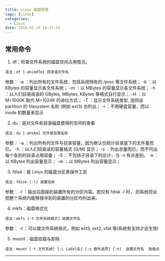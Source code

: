 ```yaml
---
title: Linux 磁盘管理
tags: [Linux]
categories:
  - Linux
date: 2018-02-18 16:17:53
---
```

## 常用命令

1. df：检查文件系统的磁盘空间占用情况。

```text
语法：df [-ahikHTm] 目录或文件名
```

参数：
-a ：列出所有的文件系统，包括系统特有的 /proc 等文件系统；
-k ：以 KBytes 的容量显示各文件系统；
-m ：以 MBytes 的容量显示各文件系统；
-h ：以人们较易阅读的 GBytes, MBytes, KBytes 等格式自行显示；
-H ：以 M=1000K 取代 M=1024K 的进位方式；
-T ：显示文件系统类型, 连同该 partition 的 filesystem 名称 (例如 ext3) 也列出；
-i ：不用硬盘容量，而以 inode 的数量来显示

<!-- more -->

2. du：是对文件和目录磁盘使用的空间的查看

```text
语法：du [-ahskm] 文件或目录名称
```
参数：
-a ：列出所有的文件与目录容量，因为默认仅统计目录底下的文件量而已。
-h ：以人们较易读的容量格式 (G/M) 显示；
-s ：列出总量而已，而不列出每个各别的目录占用容量；
-S ：不包括子目录下的总计，与 -s 有点差别。
-k ：以 KBytes 列出容量显示；
-m ：以 MBytes 列出容量显示；

3. fdisk：是 Linux 的磁盘分区表操作工具

```text
语法：fdisk [-l] 装置名称
```

参数：
-l ：输出后面接的装置所有的分区内容。若仅有 fdisk -l 时， 则系统将会把整个系统内能够搜寻到的装置的分区均列出来。

4. mkfs：磁盘格式化
```text
语法：mkfs [-t 文件系统格式] 装置文件名
```

参数：
-t ：可以接文件系统格式，例如 ext3, ext2, vfat 等(系统有支持才会生效)

5. mount：磁盘挂载与卸除

```text
语法：mount [-t 文件系统] [-L Label名] [-o 额外选项] [-n]  装置文件名  挂载点
```
<hr />
